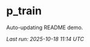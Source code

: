 # p_train

Auto-updating README demo.

<!--START_SECTION:status-->
_Last run: 2025-10-18 11:14 UTC_
<!--END_SECTION:status-->


























































































































































































































































































































































































































































































































































































































































































































































































































































































































































































































































































































































































































































































































































































